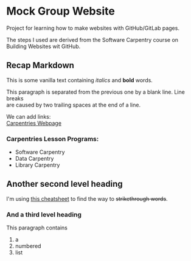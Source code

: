 # Mock Group Website

Project for learning how to make websites with GitHub/GitLab pages.  

The steps I used are derived from the Software Carpentry course on Building Websites wit GitHub. 

## Recap Markdown

This is some vanilla text containing *italics* and **bold** words.

This paragraph is separated from the previous one by a blank line.
Line breaks  
are caused by two trailing spaces at the end of a line.

We can add links:  
[Carpentries Webpage](https://carpentries.org/)

### Carpentries Lesson Programs:
- Software Carpentry
- Data Carpentry
- Library Carpentry

## Another second level heading
I'm using [this cheatsheet](https://docs.gitlab.com/ee/user/markdown.html) to find the way to ~~strikethrough words~~.

### And a third level heading
This paragraph contains
1. a
2. numbered
3. list
